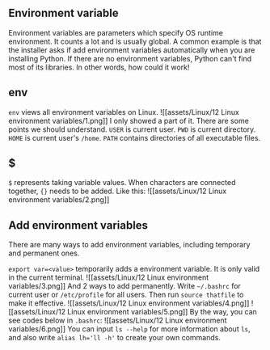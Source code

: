 ## Environment variable
Environment variables are parameters which specify OS runtime environment. It counts a lot and is usually global. A common example is that the installer asks if add environment variables automatically when you are installing Python. If there are no environment variables, Python can't find most of its libraries. In other words, how could it work!

## env
`env` views all environment variables on Linux.
![[assets/Linux/12 Linux environment variables/1.png]]
I only showed a part of it. There are some points we should understand.
`USER` is current user. `PWD` is current directory. `HOME` is current user's `/home`. `PATH` contains directories of all executable files.

## $
`$` represents taking variable values. When characters are connected together, `{}` needs to be added. Like this:
![[assets/Linux/12 Linux environment variables/2.png]]

## Add environment variables
There are many ways to add environment variables, including temporary and permanent ones.

`export var=<value>` temporarily adds a environment variable. It is only valid in the current terminal.
![[assets/Linux/12 Linux environment variables/3.png]]
And 2 ways to add permanently. Write `~/.bashrc` for current user or `/etc/profile` for all users. Then run `source thatfile` to make it effective.
![[assets/Linux/12 Linux environment variables/4.png]]
![[assets/Linux/12 Linux environment variables/5.png]]
By the way, you can see codes below in `.bashrc`:
![[assets/Linux/12 Linux environment variables/6.png]]
You can input `ls --help` for more information about `ls`, and also write `alias lh='ll -h'` to create your own commands.